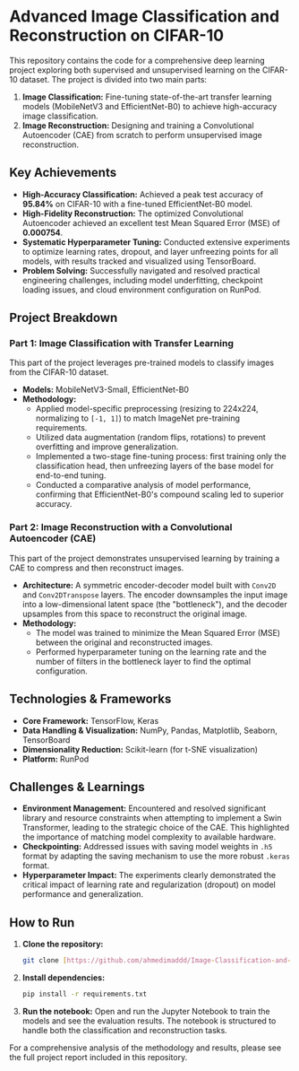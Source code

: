 # Advanced Image Classification and Reconstruction on CIFAR-10

This repository contains the code for a comprehensive deep learning project exploring both supervised and unsupervised learning on the CIFAR-10 dataset. The project is divided into two main parts:

1.  **Image Classification:** Fine-tuning state-of-the-art transfer learning models (MobileNetV3 and EfficientNet-B0) to achieve high-accuracy image classification.
2.  **Image Reconstruction:** Designing and training a Convolutional Autoencoder (CAE) from scratch to perform unsupervised image reconstruction.

## Key Achievements

* **High-Accuracy Classification:** Achieved a peak test accuracy of **95.84%** on CIFAR-10 with a fine-tuned EfficientNet-B0 model.
* **High-Fidelity Reconstruction:** The optimized Convolutional Autoencoder achieved an excellent test Mean Squared Error (MSE) of **0.000754**.
* **Systematic Hyperparameter Tuning:** Conducted extensive experiments to optimize learning rates, dropout, and layer unfreezing points for all models, with results tracked and visualized using TensorBoard.
* **Problem Solving:** Successfully navigated and resolved practical engineering challenges, including model underfitting, checkpoint loading issues, and cloud environment configuration on RunPod.

## Project Breakdown

### Part 1: Image Classification with Transfer Learning

This part of the project leverages pre-trained models to classify images from the CIFAR-10 dataset.

* **Models:** MobileNetV3-Small, EfficientNet-B0
* **Methodology:**
    * Applied model-specific preprocessing (resizing to 224x224, normalizing to `[-1, 1]`) to match ImageNet pre-training requirements.
    * Utilized data augmentation (random flips, rotations) to prevent overfitting and improve generalization.
    * Implemented a two-stage fine-tuning process: first training only the classification head, then unfreezing layers of the base model for end-to-end tuning.
    * Conducted a comparative analysis of model performance, confirming that EfficientNet-B0's compound scaling led to superior accuracy.

### Part 2: Image Reconstruction with a Convolutional Autoencoder (CAE)

This part of the project demonstrates unsupervised learning by training a CAE to compress and then reconstruct images.

* **Architecture:** A symmetric encoder-decoder model built with `Conv2D` and `Conv2DTranspose` layers. The encoder downsamples the input image into a low-dimensional latent space (the "bottleneck"), and the decoder upsamples from this space to reconstruct the original image.
* **Methodology:**
    * The model was trained to minimize the Mean Squared Error (MSE) between the original and reconstructed images.
    * Performed hyperparameter tuning on the learning rate and the number of filters in the bottleneck layer to find the optimal configuration.

## Technologies & Frameworks

* **Core Framework:** TensorFlow, Keras
* **Data Handling & Visualization:** NumPy, Pandas, Matplotlib, Seaborn, TensorBoard
* **Dimensionality Reduction:** Scikit-learn (for t-SNE visualization)
* **Platform:** RunPod

## Challenges & Learnings

* **Environment Management:** Encountered and resolved significant library and resource constraints when attempting to implement a Swin Transformer, leading to the strategic choice of the CAE. This highlighted the importance of matching model complexity to available hardware.
* **Checkpointing:** Addressed issues with saving model weights in `.h5` format by adapting the saving mechanism to use the more robust `.keras` format.
* **Hyperparameter Impact:** The experiments clearly demonstrated the critical impact of learning rate and regularization (dropout) on model performance and generalization.

## How to Run

1.  **Clone the repository:**
    ```bash
    git clone [https://github.com/ahmedimaddd/Image-Classification-and-Reconstruction-On-CIFAR-10-Using-Transfer-Learning.git](https://github.com/ahmedimaddd/Image-Classification-and-Reconstruction-On-CIFAR-10-Using-Transfer-Learning.git)
    ```
2.  **Install dependencies:**
    ```bash
    pip install -r requirements.txt
    ```
3.  **Run the notebook:**
    Open and run the Jupyter Notebook to train the models and see the evaluation results. The notebook is structured to handle both the classification and reconstruction tasks.

For a comprehensive analysis of the methodology and results, please see the full project report included in this repository.
